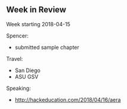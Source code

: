 ## Week in Review

Week starting 2018-04-15

Spencer:
* submitted sample chapter

Travel:
* San Diego
* ASU GSV

Speaking: 
* http://hackeducation.com/2018/04/16/aera
